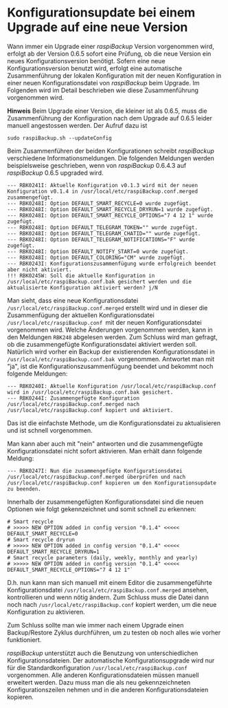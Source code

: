 # Konfigurationsupdate bei einem Upgrade auf eine neue Version

Wann immer ein Upgrade einer *raspiBackup* Version vorgenommen wird,
erfolgt ab der Version 0.6.5 sofort eine Prüfung, ob die neue Version ein
neues Konfigurationsversion benötigt. Sofern eine neue
Konfigurationsversion benutzt wird, erfolgt eine automatische
Zusammenführung der lokalen Konfiguration mit der neuen Konfiguration in
einer neuen Konfigurationsdatei von *raspiBackup* beim Upgrade. Im
Folgenden wird im Detail beschrieben wie diese Zusammenführung
vorgenommen wird.

**Hinweis**
Beim Upgrade einer Version, die kleiner ist als 0.6.5, muss die
Zusammenführung der Konfiguration nach dem Upgrade auf 0.6.5 leider
manuell angestossen werden. Der Aufruf dazu ist

    sudo raspiBackup.sh --updateConfig


Beim Zusammenführen der beiden Konfigurationen schreibt *raspiBackup*
verschiedene Informationsmeldungen. Die folgenden Meldungen werden
beispielsweise geschrieben, wenn von *raspiBackup* 0.6.4.3 auf *raspiBackup*
0.6.5 upgraded wird.

    --- RBK0241I: Aktuelle Konfiguration v0.1.3 wird mit der neuen Konfiguration v0.1.4 in /usr/local/etc/raspiBackup.conf.merged zusammengefügt.
    --- RBK0248I: Option DEFAULT_SMART_RECYCLE=0 wurde zugefügt.
    --- RBK0248I: Option DEFAULT_SMART_RECYCLE_DRYRUN=1 wurde zugefügt.
    --- RBK0248I: Option DEFAULT_SMART_RECYCLE_OPTIONS="7 4 12 1" wurde zugefügt.
    --- RBK0248I: Option DEFAULT_TELEGRAM_TOKEN="" wurde zugefügt.
    --- RBK0248I: Option DEFAULT_TELEGRAM_CHATID="" wurde zugefügt.
    --- RBK0248I: Option DEFAULT_TELEGRAM_NOTIFICATIONS="F" wurde zugefügt.
    --- RBK0248I: Option DEFAULT_NOTIFY_START=0 wurde zugefügt.
    --- RBK0248I: Option DEFAULT_COLORING="CM" wurde zugefügt.
    --- RBK0243I: Konfigurationszusammenfügung wurde erfolgreich beendet aber nicht aktiviert.
    !!! RBK0245W: Soll die aktuelle Konfiguration in /usr/local/etc/raspiBackup.conf.bak gesichert werden und die aktualisierte Konfiguration aktiviert werden? j/N


Man sieht, dass eine neue Konfigurationsdatei
`/usr/local/etc/raspiBackup.conf.merged` erstellt wird und in dieser die
Zusammenfügung der aktuellen Konfigurationsdatei
`/usr/local/etc/raspiBackup.conf `mit der neuen Konfigurationsdatei
vorgenommen wird. Welche Änderungen vorgenommen werden, kann in den
Meldungen `RBK248` abgelesen werden. Zum Schluss wird man gefragt, ob die
zusammengefügte Konfigurationsdatei aktiviert werden soll. Natürlich
wird vorher ein Backup der existierenden Konfigurationsdatei in
`/usr/local/etc/raspiBackup.conf.bak `vorgenommen. Antwortet man mit "ja",
ist die Konfigurationszusammenfügung beendet und bekommt noch folgende
Meldungen:

    --- RBK0240I: Aktuelle Konfiguration /usr/local/etc/raspiBackup.conf wird in /usr/local/etc/raspiBackup.conf.bak gesichert.
    --- RBK0244I: Zusammengefügte Konfiguration /usr/local/etc/raspiBackup.conf.merged nach /usr/local/etc/raspiBackup.conf kopiert und aktiviert.

Das ist die einfachste Methode, um die Konfigurationsdatei zu
aktualisieren und ist schnell vorgenommen.

Man kann aber auch mit "nein" antworten und die zusammengefügte
Konfigurationsdatei nicht sofort aktivieren. Man erhält dann folgende
Meldung:

    --- RBK0247I: Nun die zusammengefügte Konfigurationsdatei /usr/local/etc/raspiBackup.conf.merged überprüfen und nach /usr/local/etc/raspiBackup.conf kopieren um den Konfigurationsupdate zu beenden.

Innerhalb der zusammengefügten Konfigurationsdatei sind die neuen
Optionen wie folgt gekennzeichnet und somit schnell zu erkennen:

    # Smart recycle
    # >>>>> NEW OPTION added in config version "0.1.4" <<<<<
    DEFAULT_SMART_RECYCLE=0
    # Smart recycle dryrun
    # >>>>> NEW OPTION added in config version "0.1.4" <<<<<
    DEFAULT_SMART_RECYCLE_DRYRUN=1
    # Smart recycle parameters (daily, weekly, monthly and yearly)
    # >>>>> NEW OPTION added in config version "0.1.4" <<<<<
    DEFAULT_SMART_RECYCLE_OPTIONS="7 4 12 1"`

D.h. nun kann man sich manuell mit einem Editor die zusammengeführte
Konfigurationsdatei `/usr/local/etc/raspiBackup.conf.merged` ansehen,
kontrollieren und wenn nötig ändern. Zum Schluss muss die Datei dann
noch nach `/usr/local/etc/raspiBackup.conf` kopiert werden, um die neue
Konfiguration zu aktivieren.

Zum Schluss sollte man wie immer nach einem Upgrade einen Backup/Restore
Zyklus durchführen, um zu testen ob noch alles wie vorher funktioniert.

*raspiBackup* unterstützt auch die Benutzung von unterschiedlichen
Konfigurationsdateien. Der automatische Konfigurationsupgrade wird nur
für die Standardkonfiguration `/usr/local/etc/raspiBackup.conf`
vorgenommen. Alle anderen Konfigurationsdateien müssen manuell erweitert
werden. Dazu muss man die als neu gekennzeichneten Konfigurationszeilen
nehmen und in die anderen Konfigurationsdateien kopieren.

[.status]: done
[.source]: https://www.linux-tips-and-tricks.de/de/raspibackupcategoried/567-raspibackup-konfigurationsupdate-nach-einem-upgrade-auf-eine-neue-version
[.source]: https://www.linux-tips-and-tricks.de/en/raspibackupcategorye/570-raspibackup-configuration-update-when-upgrading-to-a-new-version

